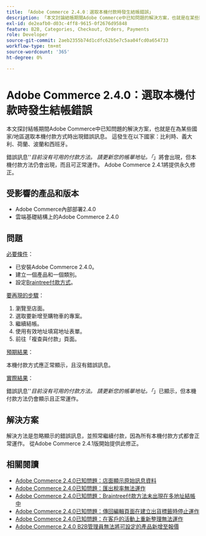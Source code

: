 ```yaml
---
title: 「Adobe Commerce 2.4.0：選取本機付款時發生結帳錯誤」
description: 「本文討論結帳期間Adobe Commerce中已知問題的解決方案，也就是在某些國家/地區選取當地付款方式時出現錯誤訊息。 這發生在比利時、義大利、荷蘭、波蘭和西班牙等國家。
exl-id: de2eafb0-d03c-4ff8-9615-0f2676d95848
feature: B2B, Categories, Checkout, Orders, Payments
role: Developer
source-git-commit: 2aeb2355b74d1cdfc62b5e7c5aa04fcd0a654733
workflow-type: tm+mt
source-wordcount: '365'
ht-degree: 0%

---
```


# Adobe Commerce 2.4.0：選取本機付款時發生結帳錯誤

本文探討結帳期間Adobe Commerce中已知問題的解決方案，也就是在為某些國家/地區選取本機付款方式時出現錯誤訊息。 這發生在以下國家：比利時、義大利、荷蘭、波蘭和西班牙。

錯誤訊息&#39;&#39;*目前沒有可用的付款方法。 請更新您的帳單地址。「*」將會出現，但本機付款方法仍會出現，而且可正常運作。 Adobe Commerce 2.4.1將提供永久修正。

## 受影響的產品和版本

* Adobe Commerce內部部署2.4.0
* 雲端基礎結構上的Adobe Commerce 2.4.0

## 問題

<u>必要條件</u>：

* 已安裝Adobe Commerce 2.4.0。
* 建立一個產品和一個類別。
* 設定[Braintree付款方式](https://developer.adobe.com/commerce/webapi/graphql/payment-methods/braintree.html)。

<u>要再現的步驟</u>：

1. 瀏覽至店面。
1. 選取要新增至購物車的專案。
1. 繼續結帳。
1. 使用有效地址填寫地址表單。
1. 前往「複查與付款」頁面。

<u>預期結果</u>：

本機付款方式應正常顯示，且沒有錯誤訊息。

<u>實際結果</u>：

錯誤訊息&#39;&#39;*目前沒有可用的付款方法。 請更新您的帳單地址。「*」已顯示，但本機付款方法仍會顯示且正常運作。

## 解決方案

解決方法是忽略顯示的錯誤訊息，並照常繼續付款，因為所有本機付款方式都會正常運作。 從Adobe Commerce 2.4.1版開始提供此修正。

## 相關閱讀

* [Adobe Commerce 2.4.0已知問題：店面顯示原始訊息資料](/help/troubleshooting/storefront/magento-2-4-0-issue-storefront-raw-message-data-display.md)
* [Adobe Commerce 2.4.0已知問題：匯出稅率無法運作](/help/troubleshooting/miscellaneous/magento-2-4-0-known-issue-export-tax-rates-does-not-work.md)
* [Adobe Commerce 2.4.0已知問題：Braintree付款方法未出現在多地址結帳中](/help/troubleshooting/payments/magento-2-4-0-braintree-not-in-multiple-addresses-checkout.md)
* [Adobe Commerce 2.4.0已知問題：傳回編輯頁面在建立出貨標籤時停止運作](/help/troubleshooting/known-issues-patches-attached/magento-2-4-0-patch-returns-shipping-label-creation-issue.md)
* [Adobe Commerce 2.4.0已知問題：在客戶的活動上重新整理無法運作](/help/troubleshooting/miscellaneous/magento-2-4-0-refresh-on-customer-activities-does-not-work.md)
* [Adobe Commerce 2.4.0 B2B管理員無法將可設定的產品新增至報價](/help/troubleshooting/miscellaneous/magento-2-4-0-b2b-admin-can-t-add-configurable-product-to-quote.md)
